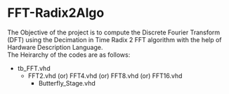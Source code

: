 # FFT-Radix2Algo
The Objective of the project is to compute the Discrete Fourier Transform (DFT) using the Decimation in Time Radix 2 FFT algorithm with the help of Hardware Description Language.  
The Heirarchy of the codes are as follows:
  - tb_FFT.vhd
    - FFT2.vhd (or) FFT4.vhd (or) FFT8.vhd (or) FFT16.vhd
      - Butterfly_Stage.vhd
